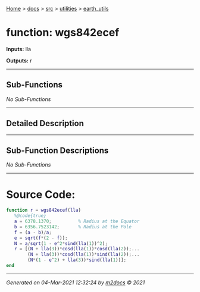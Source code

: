 [Home](../../../index.md) > [docs](../../../docs_index.md) > [src](../../src_index.md) > [utilities](../utilities_index.md) > [earth_utils](earth_utils_index.md)  


# function: wgs842ecef



**Inputs:** lla

**Outputs:** r

 ***

## Sub-Functions

*No Sub-Functions*

 ***

## Detailed Description



 ***

## Sub-Function Descriptions

*No Sub-Functions*

 
 *** 

# Source Code:

 ```matlab 
 function r = wgs842ecef(lla)
    %@code{true}
    a = 6378.1370;          % Radius at the Equator
    b = 6356.7523142;       % Radius at the Pole
    f = (a - b)/a;
    e = sqrt(f*(2 - f));
    N = a/sqrt(1 - e^2*sind(lla(1))^2);
    r = [(N + lla(3))*cosd(lla(1))*cosd(lla(2));...
         (N + lla(3))*cosd(lla(1))*sind(lla(2));...
         (N*(1 - e^2) + lla(3))*sind(lla(1))];
end 
``` 
 
***

*Generated on 04-Mar-2021 12:32:24 by [m2docs](https://github.com/crgnam-research/m2docs) © 2021*
